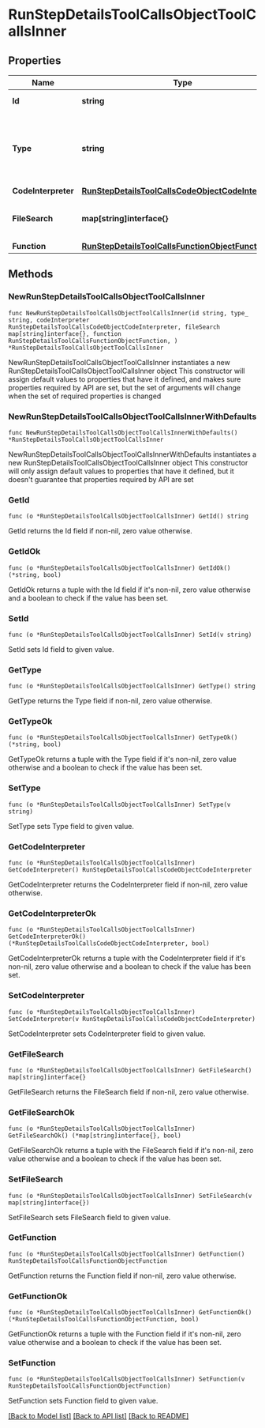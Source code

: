 # RunStepDetailsToolCallsObjectToolCallsInner

## Properties

Name | Type | Description | Notes
------------ | ------------- | ------------- | -------------
**Id** | **string** | The ID of the tool call object. | 
**Type** | **string** | The type of tool call. This is always going to be &#x60;code_interpreter&#x60; for this type of tool call. | 
**CodeInterpreter** | [**RunStepDetailsToolCallsCodeObjectCodeInterpreter**](RunStepDetailsToolCallsCodeObjectCodeInterpreter.md) |  | 
**FileSearch** | **map[string]interface{}** | For now, this is always going to be an empty object. | 
**Function** | [**RunStepDetailsToolCallsFunctionObjectFunction**](RunStepDetailsToolCallsFunctionObjectFunction.md) |  | 

## Methods

### NewRunStepDetailsToolCallsObjectToolCallsInner

`func NewRunStepDetailsToolCallsObjectToolCallsInner(id string, type_ string, codeInterpreter RunStepDetailsToolCallsCodeObjectCodeInterpreter, fileSearch map[string]interface{}, function RunStepDetailsToolCallsFunctionObjectFunction, ) *RunStepDetailsToolCallsObjectToolCallsInner`

NewRunStepDetailsToolCallsObjectToolCallsInner instantiates a new RunStepDetailsToolCallsObjectToolCallsInner object
This constructor will assign default values to properties that have it defined,
and makes sure properties required by API are set, but the set of arguments
will change when the set of required properties is changed

### NewRunStepDetailsToolCallsObjectToolCallsInnerWithDefaults

`func NewRunStepDetailsToolCallsObjectToolCallsInnerWithDefaults() *RunStepDetailsToolCallsObjectToolCallsInner`

NewRunStepDetailsToolCallsObjectToolCallsInnerWithDefaults instantiates a new RunStepDetailsToolCallsObjectToolCallsInner object
This constructor will only assign default values to properties that have it defined,
but it doesn't guarantee that properties required by API are set

### GetId

`func (o *RunStepDetailsToolCallsObjectToolCallsInner) GetId() string`

GetId returns the Id field if non-nil, zero value otherwise.

### GetIdOk

`func (o *RunStepDetailsToolCallsObjectToolCallsInner) GetIdOk() (*string, bool)`

GetIdOk returns a tuple with the Id field if it's non-nil, zero value otherwise
and a boolean to check if the value has been set.

### SetId

`func (o *RunStepDetailsToolCallsObjectToolCallsInner) SetId(v string)`

SetId sets Id field to given value.


### GetType

`func (o *RunStepDetailsToolCallsObjectToolCallsInner) GetType() string`

GetType returns the Type field if non-nil, zero value otherwise.

### GetTypeOk

`func (o *RunStepDetailsToolCallsObjectToolCallsInner) GetTypeOk() (*string, bool)`

GetTypeOk returns a tuple with the Type field if it's non-nil, zero value otherwise
and a boolean to check if the value has been set.

### SetType

`func (o *RunStepDetailsToolCallsObjectToolCallsInner) SetType(v string)`

SetType sets Type field to given value.


### GetCodeInterpreter

`func (o *RunStepDetailsToolCallsObjectToolCallsInner) GetCodeInterpreter() RunStepDetailsToolCallsCodeObjectCodeInterpreter`

GetCodeInterpreter returns the CodeInterpreter field if non-nil, zero value otherwise.

### GetCodeInterpreterOk

`func (o *RunStepDetailsToolCallsObjectToolCallsInner) GetCodeInterpreterOk() (*RunStepDetailsToolCallsCodeObjectCodeInterpreter, bool)`

GetCodeInterpreterOk returns a tuple with the CodeInterpreter field if it's non-nil, zero value otherwise
and a boolean to check if the value has been set.

### SetCodeInterpreter

`func (o *RunStepDetailsToolCallsObjectToolCallsInner) SetCodeInterpreter(v RunStepDetailsToolCallsCodeObjectCodeInterpreter)`

SetCodeInterpreter sets CodeInterpreter field to given value.


### GetFileSearch

`func (o *RunStepDetailsToolCallsObjectToolCallsInner) GetFileSearch() map[string]interface{}`

GetFileSearch returns the FileSearch field if non-nil, zero value otherwise.

### GetFileSearchOk

`func (o *RunStepDetailsToolCallsObjectToolCallsInner) GetFileSearchOk() (*map[string]interface{}, bool)`

GetFileSearchOk returns a tuple with the FileSearch field if it's non-nil, zero value otherwise
and a boolean to check if the value has been set.

### SetFileSearch

`func (o *RunStepDetailsToolCallsObjectToolCallsInner) SetFileSearch(v map[string]interface{})`

SetFileSearch sets FileSearch field to given value.


### GetFunction

`func (o *RunStepDetailsToolCallsObjectToolCallsInner) GetFunction() RunStepDetailsToolCallsFunctionObjectFunction`

GetFunction returns the Function field if non-nil, zero value otherwise.

### GetFunctionOk

`func (o *RunStepDetailsToolCallsObjectToolCallsInner) GetFunctionOk() (*RunStepDetailsToolCallsFunctionObjectFunction, bool)`

GetFunctionOk returns a tuple with the Function field if it's non-nil, zero value otherwise
and a boolean to check if the value has been set.

### SetFunction

`func (o *RunStepDetailsToolCallsObjectToolCallsInner) SetFunction(v RunStepDetailsToolCallsFunctionObjectFunction)`

SetFunction sets Function field to given value.



[[Back to Model list]](../README.md#documentation-for-models) [[Back to API list]](../README.md#documentation-for-api-endpoints) [[Back to README]](../README.md)


